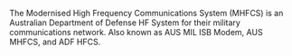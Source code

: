 The Modernised High Frequency Communications System (MHFCS) is an Australian Department of Defense HF System for their military communications network. Also known as AUS MIL ISB Modem, AUS MHFCS, and ADF HFCS.